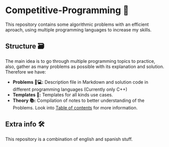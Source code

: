 # Competitive-Programming 🧠

This repository contains some algorithmic problems with an efficient aproach, using multiple programming languages to increase my skills.

## Structure 🗃️

The main idea is to go through multiple programming topics to practice, also, gather as many problems as possible with its explanation and solution. Therefore we have:

- **Problems 📝💻:** Description file in Markdown and solution code in different programming languages (Currently only C++)
- **Templates 🧩:** Templates for all kinds use cases.
- **Theory 📚:** Compilation of notes to better understanding of the Problems. Look into [Table of contents](./Theory/index.md) for more information.

## Extra info 🛠️

This repository is a combination of english and spanish stuff.
